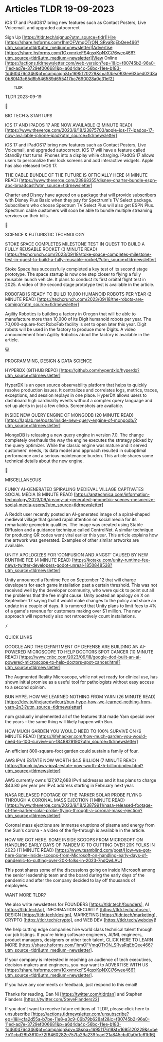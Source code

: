 # Articles TLDR 19-09-2023

iOS 17 and iPadOS17 bring new features such as Contact Posters, Live
Voicemail, and upgraded autocorrect  

Sign Up [https://tldr.tech/signup?utm_source=tldr]|Hire
[https://share.hsforms.com/1hmOFVmqOTrON_SRvaRqEbQee466?utm_source=tldr&utm_medium=newsletter]|Advertise
[https://share.hsforms.com/1OxvmrkcFS4qsxKpNXCi76wee466?utm_source=tldr&utm_medium=newsletter]|View
Online
[https://actions.tldrnewsletter.com/web-version?ep=1&lc=f80745b2-96a0-11ed-ad7e-3729ef006681&p=a6d4da4c-56bc-11ee-b183-1d460476c346&pt=campaign&t=1695120229&s=af0bea903ee63bed02d3a0b80f43c65d8b546589d655417bc7690028a0c31ef2]


		TLDR 

TLDR 2023-09-19

📱 

BIG TECH & STARTUPS

IOS 17 AND IPADOS 17 ARE NOW AVAILABLE (2 MINUTE READ)
[https://www.theverge.com/2023/9/18/23875703/apple-ios-17-ipados-17-now-available-iphone-ipad?utm_source=tldrnewsletter]

iOS 17 and iPadOS17 bring new features such as Contact Posters, Live
Voicemail, and upgraded autocorrect. iOS 17 will have a feature called
StandBy that turns iPhones into a display while charging. iPadOS 17
allows users to personalize their lock screens and add interactive
widgets. Apple has also released tvOS 17. 

THE CABLE BUNDLE OF THE FUTURE IS OFFICIALLY HERE (4 MINUTE READ)
[https://www.theverge.com/23868355/disney-charter-bundle-espn-abc-broadcast?utm_source=tldrnewsletter]

Charter and Disney have agreed on a package that will provide
subscribers with Disney Plus Basic when they pay for Spectrum's TV
Select package. Subscribers who choose Spectrum TV Select Plus will
also get ESPN Plus. Spectrum cable customers will soon be able to
bundle multiple streaming services on their bills. 

🚀 

SCIENCE & FUTURISTIC TECHNOLOGY

STOKE SPACE COMPLETES MILESTONE TEST IN QUEST TO BUILD A FULLY
REUSABLE ROCKET (3 MINUTE READ)
[https://techcrunch.com/2023/09/18/stoke-space-completes-milestone-test-in-quest-to-build-a-fully-reusable-rocket/?utm_source=tldrnewsletter]

Stoke Space has successfully completed a key test of its second stage
prototype. The space startup is now one step closer to flying a fully
reusable launch vehicle. It plans to conduct its first orbital flight
test in 2025. A video of the second stage prototype test is available
in the article. 

ROBOFAB IS READY TO BUILD 10,000 HUMANOID ROBOTS PER YEAR (2 MINUTE
READ)
[https://techcrunch.com/2023/09/18/the-robots-are-coming/?utm_source=tldrnewsletter]

Agility Robotics is building a factory in Oregon that will be able to
manufacture more than 10,000 of its Digit humanoid robots per year.
The 70,000-square-foot RoboFab facility is set to open later this
year. Digit robots will be used in the factory to produce more Digits.
A video announcement from Agility Robotics about the factory is
available in the article. 

💻 

PROGRAMMING, DESIGN & DATA SCIENCE

HYPERDX (GITHUB REPO)
[https://github.com/hyperdxio/hyperdx?utm_source=tldrnewsletter]

HyperDX is an open source observability platform that helps to quickly
resolve production issues. It centralizes and correlates logs,
metrics, traces, exceptions, and session replays in one place. HyperDX
allows users to dashboard high cardinality events without a complex
query language and set up alerts in just a few clicks. Screenshots are
available. 

INSIDE NEW QUERY ENGINE OF MONGODB (20 MINUTE READ)
[https://laplab.me/posts/inside-new-query-engine-of-mongodb/?utm_source=tldrnewsletter]

MongoDB is releasing a new query engine in version 7.0. The change
completely overhauls the way the engine executes the strategy picked
by the query optimizer. While the classic engine was mature and it
served customers' needs, its data model and approach resulted in
suboptimal performance and a serious maintenance burden. This article
shares some technical details about the new engine. 

🎁 

MISCELLANEOUS

FUNKY AI-GENERATED SPIRALING MEDIEVAL VILLAGE CAPTIVATES SOCIAL MEDIA
(8 MINUTE READ)
[https://arstechnica.com/information-technology/2023/09/dreamy-ai-generated-geometric-scenes-mesmerize-social-media-users/?utm_source=tldrnewsletter]

A Reddit user recently posted an AI-generated image of a spiral-shaped
medieval village that gained rapid attention on social media for its
remarkable geometric qualities. The image was created using Stable
Diffusion and a guidance technique called ControlNet. A similar
technique for producing QR codes went viral earlier this year. This
article explains how the artwork was generated. Examples of other
similar artworks are available. 

UNITY APOLOGIZES FOR ‘CONFUSION AND ANGST’ CAUSED BY NEW RUNTIME
FEE (4 MINUTE READ)
[https://kotaku.com/unity-runtime-fee-news-twitter-developers-godot-unreal-1850848538?utm_source=tldrnewsletter]

Unity announced a Runtime Fee on September 12 that will charge
developers for each game installation past a certain threshold. This
was not received well by the developer community, who were quick to
point out all the problems that the fee might cause. Unity posted an
apology on X on September 17 saying that it would make changes to the
policy and share an update in a couple of days. It is rumored that
Unity plans to limit fees to 4% of a game's revenue for customers
making over $1 million. The new approach will reportedly also not
retroactively count installations. 

⚡ 

QUICK LINKS

GOOGLE AND THE DEPARTMENT OF DEFENSE ARE BUILDING AN AI-POWERED
MICROSCOPE TO HELP DOCTORS SPOT CANCER (10 MINUTE READ)
[https://www.cnbc.com/2023/09/18/google-dod-built-an-ai-powered-microscope-to-help-doctors-spot-cancer.html?utm_source=tldrnewsletter]

The Augmented Reality Microscope, while not yet ready for clinical
use, has shown initial promise as a useful tool for pathologists
without easy access to a second opinion. 

BUN HYPE. HOW WE LEARNED NOTHING FROM YARN (26 MINUTE READ)
[https://dev.to/thejaredwilcurt/bun-hype-how-we-learned-nothing-from-yarn-2n3j?utm_source=tldrnewsletter]

npm gradually implemented all of the features that made Yarn special
over the years - the same thing will likely happen with Bun. 

HOW MUCH GARDEN YOU WOULD NEED TO 100% SURVIVE ON (6 MINUTE READ)
[https://lifehacker.com/how-much-garden-you-would-need-to-100-survive-on-1848829190?utm_source=tldrnewsletter]

An efficient 800-square-foot garden could sustain a family of four. 

AWS IPV4 ESTATE NOW WORTH $4.5 BILLION (7 MINUTE READ)
[https://toonk.io/aws-ipv4-estate-now-worth-4-5-billion/index.html?utm_source=tldrnewsletter]

AWS currently owns 127,972,688 IPv4 addresses and it has plans to
charge $43.80 per year per IPv4 address starting in February next
year. 

NASA RELEASED FOOTAGE OF THE PARKER SOLAR PROBE FLYING THROUGH A
CORONAL MASS EJECTION (1 MINUTE READ)
[https://www.theverge.com/2023/9/18/23879911/nasa-released-footage-of-the-parker-solar-probe-flying-through-a-coronal-mass-ejection?utm_source=tldrnewsletter]

Coronal mass ejections are immense eruptions of plasma and energy from
the Sun's corona - a video of the fly-through is available in the
article. 

HOW WE GOT HERE. SOME INSIDE SCOOPS FROM MICROSOFT ON HANDLING EARLY
DAYS OF PANDEMIC TO CUTTING OVER 20K FOLKS IN 2023 (11 MINUTE READ)
[https://www.teamblind.com/post/How-we-got-here-Some-inside-scoops-from-Microsoft-on-handling-early-days-of-pandemic-to-cutting-over-20K-folks-in-2023-7ndQwLAU]

This post shares some of the discussions going on inside Microsoft
among the senior leadership team and the board during the early days
of the pandemic and after the company decided to lay off thousands of
employees. 

WANT MORE TLDR?

We also write newsletters for FOUNDERS [https://tldr.tech/founders],
AI [https://tldr.tech/ai], INFORMATION SECURITY
[https://tldr.tech/infosec], DESIGN [https://tldr.tech/design],
MARKETING [https://tldr.tech/marketing], CRYPTO
[https://tldr.tech/crypto], and WEB DEV [https://tldr.tech/webdev]!

 We help cutting edge companies hire world class technical talent
through our job listings. If you're hiring software engineers, AI/ML
engineers, product managers, designers or other tech talent, CLICK
HERE TO LEARN MORE
[https://share.hsforms.com/1hmOFVmqOTrON_SRvaRqEbQee466?utm_source=tldr&utm_medium=newsletter].


If your company is interested in reaching an audience of tech
executives, decision-makers and engineers, you may want to ADVERTISE
WITH US
[https://share.hsforms.com/1OxvmrkcFS4qsxKpNXCi76wee466?utm_source=tldr&utm_medium=newsletter].


If you have any comments or feedback, just respond to this email! 

Thanks for reading, 
Dan Ni [https://twitter.com/tldrdan] and Stephen Flanders
[https://twitter.com/SteveFlanders22] 

If you don't want to receive future editions of TLDR, please click
here to unsubscribe
[https://actions.tldrnewsletter.com/unsubscribe?ep=1&l=cfa2d55a-b7be-11e8-a3c9-06b79b628af2&lc=f80745b2-96a0-11ed-ad7e-3729ef006681&p=a6d4da4c-56bc-11ee-b183-1d460476c346&pt=campaign&pv=4&spa=1695117618&t=1695120229&s=be7b11cbd28b3610e72f8460282e757fa29a239fcaef21a845cbd0a0d1c61b16].